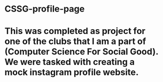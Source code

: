 ﻿# CSSG-profile-page
# This was completed as project for one of the clubs that I am a part of (Computer Science For Social Good). We were tasked with creating a mock instagram profile website. 
